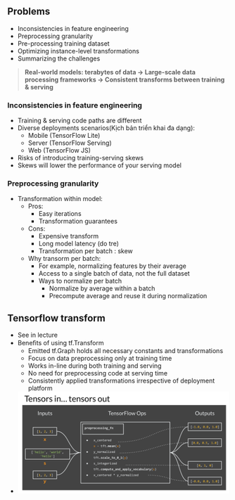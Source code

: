 ## Problems
   + Inconsistencies in feature engineering
   + Preprocessing granularity
   + Pre-processing training dataset
   + Optimizing instance-level transformations
   + Summarizing the challenges
> **Real-world models: terabytes of data  -> Large-scale data processing frameworks -> Consistent transforms between training & serving**
### Inconsistencies in feature engineering
  + Training & serving code paths are different
  + Diverse deployments scenarios(Kịch bản triển khai đa dạng):
    + Mobile (TensorFlow Lite)
    + Server (TensorFlow Serving)
    + Web (TensorFlow JS)
  + Risks of introducing training-serving skews
  + Skews will lower the performance of your serving model
### Preprocessing granularity
  + Transformation within model:
    + Pros: 
       + Easy iterations
       + Transformation guarantees
    + Cons:
       + Expensive transform
       + Long model latency (do tre)
       + Transformation per batch : skew
    + Why transorm per batch: 
      + For example, normalizing features by their average
      + Access to a single batch of data, not the full dataset
      + Ways to normalize per batch
        + Normalize by average within a batch
        + Precompute average and reuse it during normalization
## **Tensorflow transform**
   + See in lecture 
   + Beneﬁts of using tf.Transform
      + Emitted tf.Graph holds all necessary constants and transformations
      + Focus on data preprocessing only at training time
      + Works in-line during both training and serving
      + No need for preprocessing code at serving time
      + Consistently applied transformations irrespective of deployment platform
   + ![Examples](https://github.com/denotevn/Machine-Learning-For-Production-2022/blob/main/C2%20-%20Machine%20Learning%20Data%20Lifecycle%20in%20Production/week%202/images/tensorflow_for%20ML%20production.png) 


